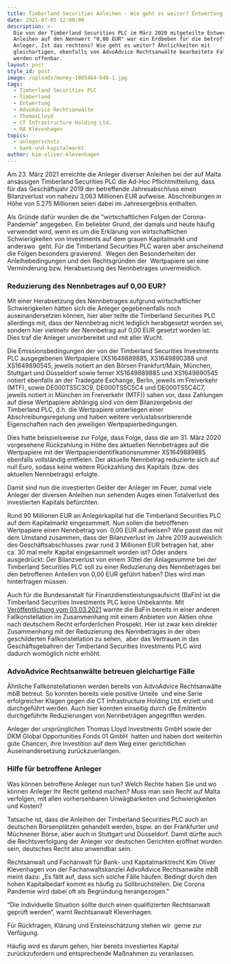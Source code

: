 ```yaml
---
title: Timberland Securities Anleihen - Wie geht es weiter? Entwertung rechtmäßig?
date: 2021-07-05 12:00:00
description: >-
  Die von der Timberland Securities PLC im März 2020 mitgeteilte Entwertung von
  Anleihen auf den Nennwert "0,00 EUR" war ein Erdbeben für die betroffenen
  Anleger. Ist das rechtens? Wie geht es weiter? Ähnlichkeiten mit
  gleichartigen, ebenfalls von AdvoAdvice Rechtsanwälte bearbeitete Fallgruppen
  werden offenbar.
layout: post
style_id: post
image: /uploads/money-1005464-640-1.jpg
tags:
  - Timberland Securities PLC
  - Timberland
  - Entwertung
  - AdvoAdvice Rechtsanwälte
  - ThomasLloyd
  - CT Infrastructure Holding Ltd.
  - RA Klevenhagen
topics:
  - anlegerschutz
  - bank-und-kapitalmarkt
author: kim-oliver-klevenhagen
---
```

Am 23. März 2021 erreichte die Anleger diverser Anleihen bei der auf Malta ansässigen Timberland Securities PLC die Ad-Hoc Pflichtmitteilung, dass&nbsp; für das Geschäftsjahr 2019 der betreffende Jahresabschluss einen Bilanzverlust von nahezu 3,063 Millionen EUR aufweise. Abschreibungen in Höhe von 5.275 Millionen seien dabei im Jahresergebnis enthalten.

Als Gründe dafür wurden die die "wirtschaftlichen Folgen der Corona-Pandemie" angegeben. Ein beliebter Grund, der damals und heute häufig verwendet wird, wenn es um die Erklärung von wirtschaftlichen Schwierigkeiten von Investments auf dem grauen Kapitalmarkt und anderswo&nbsp; geht. Für die Timberland Securities PLC waren aber anscheinend die Folgen besonders gravierend. &nbsp;Wegen den Besonderheiten der Anleihebedingungen und den Rechtsgründen der &nbsp;Wertpapiere sei eine Verminderung bzw. Herabsetzung des Nennbetrages unvermeidlich.

### Reduzierung des Nennbetrages auf 0,00 EUR?

Mit einer Herabsetzung des Nennbetrages aufgrund wirtschaftlicher Schwierigkeiten hätten sich die Anleger gegebenenfalls noch auseinandersetzen können, hier aber teilte die Timberland Securities PLC allerdings mit, dass der Nennbetrag nicht lediglich herabgesetzt worden sei, sondern hier vielmehr der Nennbetrag auf 0,00 EUR gesetzt worden ist. Dies traf die Anleger unvorbereitet und mit aller Wucht.

Die Emissionsbedingungen der von der Timberland Securities Investments PLC ausgegebenen Wertpapiere (XS1649889885, XS1649890388 und XS1649890545, jeweils notiert an den Börsen Frankfurt/Main, München, Stuttgart und Düsseldorf sowie ferner XS1649889885 und XS1649890545 notiert ebenfalls an der Tradegate Exchange, Berlin, jeweils im Freiverkehr (MTF), sowie DE000TS5C3C9, DE000TS5C5C4 und DE000TS5C4C7, jeweils notiert in München im Freiverkehr (MTF)) sahen vor, dass Zahlungen auf diese Wertpapiere abhängig sind von dem Bilanzergebnis der Timberland PLC, d.h. die Wertpapiere unterliegen einer Abschreibungsregelung und haben weitere verlustabsorbierende Eigenschaften nach den jeweiligen Wertpapierbedingungen.

Dies hatte beispielsweise zur Folge, dass Folge, dass die am 31. März 2020 vorgesehene Rückzahlung in Höhe des aktuellen Nennbetrages auf die Wertpapiere mit der Wertpapieridentifikationsnummer XS1649889885 ebenfalls vollständig entfielen. Der aktuelle Nennbetrag reduzierte sich auf null Euro, sodass keine weitere Rückzahlung des Kapitals (bzw. des aktuellen Nennbetrags) erfolgte.

Damit sind nun die investierten Gelder der Anleger im Feuer, zumal viele Anleger der diversen Anleihen nun sehenden Auges einen Totalverlust des investierten Kapitals befürchten.&nbsp;

Rund 90 Millionen EUR an Anlegerkapital hat die Timberland Securities PLC auf dem Kapitalmarkt eingesammelt. Nun sollen die betroffenen Wertpapiere einen Nennbetrag von&nbsp; 0,00 EUR aufweisen? Wie passt das mit dem Umstand zusammen, dass der Bilanzverlust im Jahre 2019 ausweislich des Geschäftsabschlusses zwar rund 3 Millionen EUR betragen hat, aber ca. 30 mal mehr Kapital eingesammelt worden ist? Oder anders ausgedrückt: Der Bilanzverlust von einem 30tel der Anlagesumme bei der Timberland Securities PLC soll zu einer Reduzierung des Nennbetrages bei den betroffenen Anteilen von 0,00 EUR geführt haben? Dies wird man hinterfragen müssen.

Auch für die Bundesanstalt für Finanzdienstleistungsaufsicht (BaFin) ist die Timberland Securities Investments PLC keine Unbekannte. Mit [Veröffentlichung vom 03.03.2021](https://www.bafin.de/SharedDocs/Veroeffentlichungen/DE/Verbrauchermitteilung/weitere/2021/meldung_210303_Timberland_Securities_Investment_plc.html) warnte die BaFin bereits in einer anderen Fallkonstellation im Zusammenhang mit einem Anbieten von Aktien ohne nach deutschem Recht erforderlichen Prospekt. Hier ist zwar kein direkter Zusammenhang mit der Reduzierung des Nennbetrages in der oben geschilderten Fallkonstellation zu sehen,&nbsp; aber das Vertrauen in das Geschäftsgebahren der Timberland Securities Investments PLC wird dadurch womöglich nicht erhöht.

### AdvoAdvice Rechtsanwälte betreuen gleichartige Fälle

Ähnliche Fallkonstellationen werden bereits von AdvoAdvice Rechtsanwälte mbB betreut. So konnten bereits viele positive Urteile&nbsp; und eine Serie erfolgreicher Klagen gegen die CT Infrastructure Holding Ltd. erzielt und durchgeführt werden. Auch hier konnten einseitig durch die Emittentin durchgeführte Reduzierungen von Nennbeträgen angegriffen werden.

Anleger der ursprünglichen Thomas Lloyd Investments GmbH sowie der DKM Global Opportunities Fonds 01 GmbH &nbsp;hatten und haben dort weiterhin gute Chancen, ihre Investition auf dem Weg einer gerichtlichen Auseinandersetzung zurückzuerlangen.

### Hilfe für betroffene Anleger

Was können betroffene Anleger nun tun? Welch Rechte haben Sie und wo können Anleger Ihr Recht geltend machen? Muss man sein Recht auf Malta verfolgen, mit allen vorhersehbaren Unwägbarkeiten und Schwierigkeiten und Kosten?

Tatsache ist, dass die Anleihen der Timberland Securities PLC auch an deutschen Börsenplätzen gehandelt werden, bspw. an der Frankfurter und Müchnener Börse, aber auch in Stuttgart und Düsseldorf. Damit dürfte auch die Rechtsverfolgung der Anleger vor deutschen Gerichten eröffnet worden sein, deutsches Recht also anwendbar sein.

Rechtsanwalt und Fachanwalt für Bank- und Kapitalmarktrecht Kim Oliver Klevenhagen von der Fachanwaltskanzlei AdvoAdvice Rechtsanwälte mbB meint dazu: „Es fällt auf, dass sich solche Fälle häufen. Bedingt durch den hohen Kapitalbedarf kommt es häufig zu Sollbruchstellen. Die Corona Pandemie wird dabei oft als Begründung herangezogen."

“Die individuelle Situation sollte durch einen qualifizierten Rechtsanwalt geprüft werden“, warnt Rechtsanwalt Klevenhagen.

Für Rückfragen, Klärung und Ersteinschätzung stehen wir&nbsp; gerne zur Verfügung.

Häufig wird es darum gehen, hier bereits investiertes Kapital zurückzufordern und entsprechende Ma&szlig;nahmen zu veranlassen.

&nbsp;

&nbsp;
